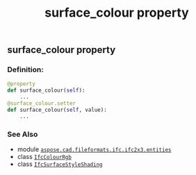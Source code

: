 ﻿---
title: surface_colour property
second_title: Aspose.CAD for Python via .NET API References
description: 
type: docs
weight: 60
url: /python-net/aspose.cad.fileformats.ifc.ifc2x3.entities/ifcsurfacestyleshading/surface_colour/
is_root: false
---

## surface_colour property

### Definition:
```python
@property
def surface_colour(self):
    ...
@surface_colour.setter
def surface_colour(self, value):
    ...
```

### See Also
* module [`aspose.cad.fileformats.ifc.ifc2x3.entities`](../../)
* class [`IfcColourRgb`](/cad/python-net/aspose.cad.fileformats.ifc.ifc2x3.entities/ifccolourrgb)
* class [`IfcSurfaceStyleShading`](/cad/python-net/aspose.cad.fileformats.ifc.ifc2x3.entities/ifcsurfacestyleshading)
